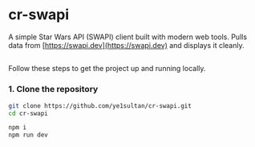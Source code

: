 # cr-swapi

A simple Star Wars API (SWAPI) client built with modern web tools. Pulls data from [https://swapi.dev](https://swapi.dev) and displays it cleanly.

##

Follow these steps to get the project up and running locally.

### 1. Clone the repository

```bash
git clone https://github.com/ye1sultan/cr-swapi.git
cd cr-swapi

npm i
npm run dev
```

